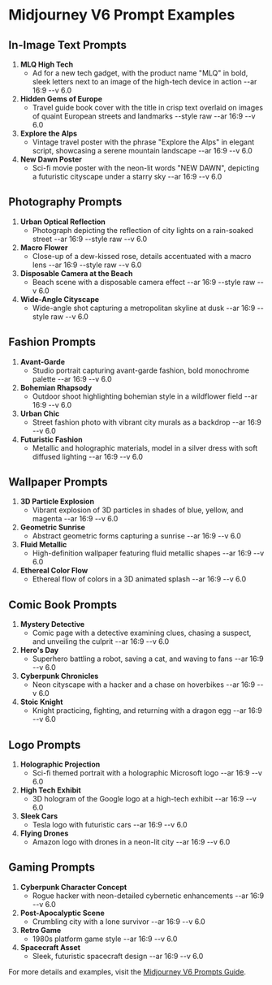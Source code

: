 # Midjourney V6 Prompt Examples

## In-Image Text Prompts
1. **MLQ High Tech**
   - Ad for a new tech gadget, with the product name "MLQ" in bold, sleek letters next to an image of the high-tech device in action --ar 16:9 --v 6.0
2. **Hidden Gems of Europe**
   - Travel guide book cover with the title in crisp text overlaid on images of quaint European streets and landmarks --style raw --ar 16:9 --v 6.0
3. **Explore the Alps**
   - Vintage travel poster with the phrase "Explore the Alps" in elegant script, showcasing a serene mountain landscape --ar 16:9 --v 6.0
4. **New Dawn Poster**
   - Sci-fi movie poster with the neon-lit words "NEW DAWN", depicting a futuristic cityscape under a starry sky --ar 16:9 --v 6.0

## Photography Prompts
1. **Urban Optical Reflection**
   - Photograph depicting the reflection of city lights on a rain-soaked street --ar 16:9 --style raw --v 6.0
2. **Macro Flower**
   - Close-up of a dew-kissed rose, details accentuated with a macro lens --ar 16:9 --style raw --v 6.0
3. **Disposable Camera at the Beach**
   - Beach scene with a disposable camera effect --ar 16:9 --style raw --v 6.0
4. **Wide-Angle Cityscape**
   - Wide-angle shot capturing a metropolitan skyline at dusk --ar 16:9 --style raw --v 6.0

## Fashion Prompts
1. **Avant-Garde**
   - Studio portrait capturing avant-garde fashion, bold monochrome palette --ar 16:9 --v 6.0
2. **Bohemian Rhapsody**
   - Outdoor shoot highlighting bohemian style in a wildflower field --ar 16:9 --v 6.0
3. **Urban Chic**
   - Street fashion photo with vibrant city murals as a backdrop --ar 16:9 --v 6.0
4. **Futuristic Fashion**
   - Metallic and holographic materials, model in a silver dress with soft diffused lighting --ar 16:9 --v 6.0

## Wallpaper Prompts
1. **3D Particle Explosion**
   - Vibrant explosion of 3D particles in shades of blue, yellow, and magenta --ar 16:9 --v 6.0
2. **Geometric Sunrise**
   - Abstract geometric forms capturing a sunrise --ar 16:9 --v 6.0
3. **Fluid Metallic**
   - High-definition wallpaper featuring fluid metallic shapes --ar 16:9 --v 6.0
4. **Ethereal Color Flow**
   - Ethereal flow of colors in a 3D animated splash --ar 16:9 --v 6.0

## Comic Book Prompts
1. **Mystery Detective**
   - Comic page with a detective examining clues, chasing a suspect, and unveiling the culprit --ar 16:9 --v 6.0
2. **Hero's Day**
   - Superhero battling a robot, saving a cat, and waving to fans --ar 16:9 --v 6.0
3. **Cyberpunk Chronicles**
   - Neon cityscape with a hacker and a chase on hoverbikes --ar 16:9 --v 6.0
4. **Stoic Knight**
   - Knight practicing, fighting, and returning with a dragon egg --ar 16:9 --v 6.0

## Logo Prompts
1. **Holographic Projection**
   - Sci-fi themed portrait with a holographic Microsoft logo --ar 16:9 --v 6.0
2. **High Tech Exhibit**
   - 3D hologram of the Google logo at a high-tech exhibit --ar 16:9 --v 6.0
3. **Sleek Cars**
   - Tesla logo with futuristic cars --ar 16:9 --v 6.0
4. **Flying Drones**
   - Amazon logo with drones in a neon-lit city --ar 16:9 --v 6.0

## Gaming Prompts
1. **Cyberpunk Character Concept**
   - Rogue hacker with neon-detailed cybernetic enhancements --ar 16:9 --v 6.0
2. **Post-Apocalyptic Scene**
   - Crumbling city with a lone survivor --ar 16:9 --v 6.0
3. **Retro Game**
   - 1980s platform game style --ar 16:9 --v 6.0
4. **Spacecraft Asset**
   - Sleek, futuristic spacecraft design --ar 16:9 --v 6.0

For more details and examples, visit the [Midjourney V6 Prompts Guide](https://www.mlq.ai/midjourney-v6-prompts/).
